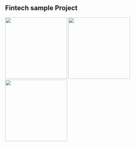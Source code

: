 
## Fintech sample Project
<img src="https://github.com/user-attachments/assets/a6d2941a-e25c-455e-8d1d-b3639dbae3e3" width="200">
<img src="https://github.com/user-attachments/assets/3b7b29cc-c7bb-430d-b2ea-7eb892cab729" width="200">
<img src="https://github.com/user-attachments/assets/ae22d46f-9635-4439-83e6-2b389fbbf82f" width="200">


